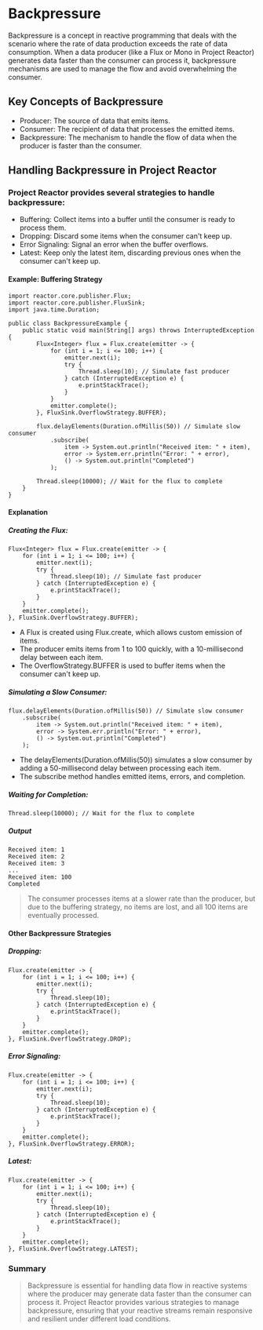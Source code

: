 # Backpressure
Backpressure is a concept in reactive programming that deals with the scenario where the rate of data production exceeds the rate of data consumption. When a data producer (like a Flux or Mono in Project Reactor) generates data faster than the consumer can process it, backpressure mechanisms are used to manage the flow and avoid overwhelming the consumer.

## Key Concepts of Backpressure
- Producer: The source of data that emits items.
- Consumer: The recipient of data that processes the emitted items.
- Backpressure: The mechanism to handle the flow of data when the producer is faster than the consumer.
## Handling Backpressure in Project Reactor
### Project Reactor provides several strategies to handle backpressure:

- Buffering: Collect items into a buffer until the consumer is ready to process them.
- Dropping: Discard some items when the consumer can't keep up.
- Error Signaling: Signal an error when the buffer overflows.
- Latest: Keep only the latest item, discarding previous ones when the consumer can't keep up.
#### Example: Buffering Strategy
```
import reactor.core.publisher.Flux;
import reactor.core.publisher.FluxSink;
import java.time.Duration;

public class BackpressureExample {
    public static void main(String[] args) throws InterruptedException {
        Flux<Integer> flux = Flux.create(emitter -> {
            for (int i = 1; i <= 100; i++) {
                emitter.next(i);
                try {
                    Thread.sleep(10); // Simulate fast producer
                } catch (InterruptedException e) {
                    e.printStackTrace();
                }
            }
            emitter.complete();
        }, FluxSink.OverflowStrategy.BUFFER);

        flux.delayElements(Duration.ofMillis(50)) // Simulate slow consumer
            .subscribe(
                item -> System.out.println("Received item: " + item),
                error -> System.err.println("Error: " + error),
                () -> System.out.println("Completed")
            );

        Thread.sleep(10000); // Wait for the flux to complete
    }
}
```
#### Explanation
##### Creating the Flux:

```
Flux<Integer> flux = Flux.create(emitter -> {
    for (int i = 1; i <= 100; i++) {
        emitter.next(i);
        try {
            Thread.sleep(10); // Simulate fast producer
        } catch (InterruptedException e) {
            e.printStackTrace();
        }
    }
    emitter.complete();
}, FluxSink.OverflowStrategy.BUFFER);
```
- A Flux is created using Flux.create, which allows custom emission of items.
- The producer emits items from 1 to 100 quickly, with a 10-millisecond delay between each item.
- The OverflowStrategy.BUFFER is used to buffer items when the consumer can't keep up.
##### Simulating a Slow Consumer:

```
flux.delayElements(Duration.ofMillis(50)) // Simulate slow consumer
    .subscribe(
        item -> System.out.println("Received item: " + item),
        error -> System.err.println("Error: " + error),
        () -> System.out.println("Completed")
    );
```
- The delayElements(Duration.ofMillis(50)) simulates a slow consumer by adding a 50-millisecond delay between processing each item.
- The subscribe method handles emitted items, errors, and completion.
##### Waiting for Completion:

```
Thread.sleep(10000); // Wait for the flux to complete
```
##### Output
```
Received item: 1
Received item: 2
Received item: 3
...
Received item: 100
Completed
```
> The consumer processes items at a slower rate than the producer, but due to the buffering strategy, no items are lost, and all 100 items are eventually processed.
#### Other Backpressure Strategies
##### Dropping:

```
Flux.create(emitter -> {
    for (int i = 1; i <= 100; i++) {
        emitter.next(i);
        try {
            Thread.sleep(10);
        } catch (InterruptedException e) {
            e.printStackTrace();
        }
    }
    emitter.complete();
}, FluxSink.OverflowStrategy.DROP);
```
##### Error Signaling:

```
Flux.create(emitter -> {
    for (int i = 1; i <= 100; i++) {
        emitter.next(i);
        try {
            Thread.sleep(10);
        } catch (InterruptedException e) {
            e.printStackTrace();
        }
    }
    emitter.complete();
}, FluxSink.OverflowStrategy.ERROR);
```
##### Latest:
```
Flux.create(emitter -> {
    for (int i = 1; i <= 100; i++) {
        emitter.next(i);
        try {
            Thread.sleep(10);
        } catch (InterruptedException e) {
            e.printStackTrace();
        }
    }
    emitter.complete();
}, FluxSink.OverflowStrategy.LATEST);
```
### Summary
> Backpressure is essential for handling data flow in reactive systems where the producer may generate data faster than the consumer can process it. Project Reactor provides various strategies to manage backpressure, ensuring that your reactive streams remain responsive and resilient under different load conditions.
